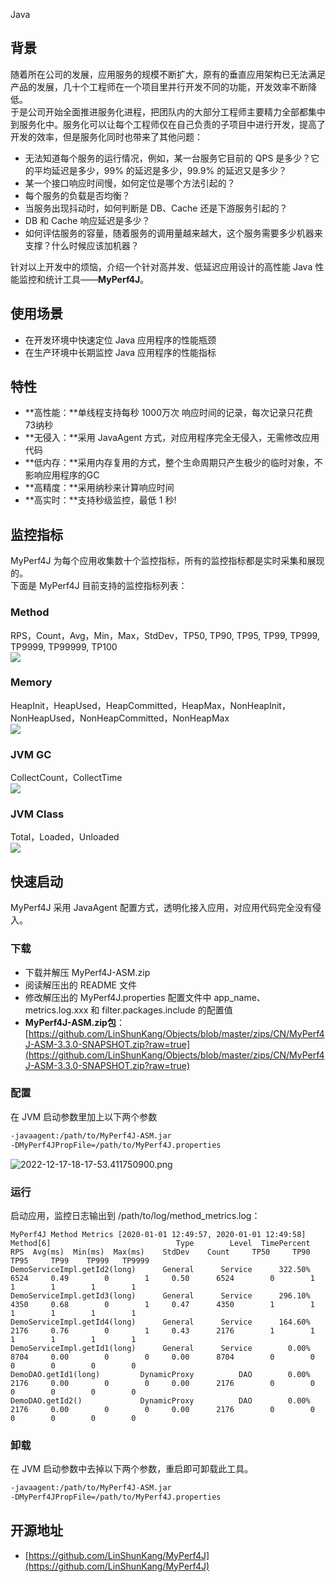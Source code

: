 Java
<a name="r5qzQ"></a>
## 背景
随着所在公司的发展，应用服务的规模不断扩大，原有的垂直应用架构已无法满足产品的发展，几十个工程师在一个项目里并行开发不同的功能，开发效率不断降低。<br />于是公司开始全面推进服务化进程，把团队内的大部分工程师主要精力全部都集中到服务化中。服务化可以让每个工程师仅在自己负责的子项目中进行开发，提高了开发的效率，但是服务化同时也带来了其他问题：

- 无法知道每个服务的运行情况，例如，某一台服务它目前的 QPS 是多少？它的平均延迟是多少，99% 的延迟是多少，99.9% 的延迟又是多少？
- 某一个接口响应时间慢，如何定位是哪个方法引起的？
- 每个服务的负载是否均衡？
- 当服务出现抖动时，如何判断是 DB、Cache 还是下游服务引起的？
- DB 和 Cache 响应延迟是多少？
- 如何评估服务的容量，随着服务的调用量越来越大，这个服务需要多少机器来支撑？什么时候应该加机器？

针对以上开发中的烦恼，介绍一个针对高并发、低延迟应用设计的高性能 Java 性能监控和统计工具——**MyPerf4J**。
<a name="VzGER"></a>
## 使用场景

- 在开发环境中快速定位 Java 应用程序的性能瓶颈
- 在生产环境中长期监控 Java 应用程序的性能指标
<a name="z4npO"></a>
## 特性

- **高性能：**单线程支持每秒 1000万次 响应时间的记录，每次记录只花费 73纳秒
- **无侵入：**采用 JavaAgent 方式，对应用程序完全无侵入，无需修改应用代码
- **低内存：**采用内存复用的方式，整个生命周期只产生极少的临时对象，不影响应用程序的GC
- **高精度：**采用纳秒来计算响应时间
- **高实时：**支持秒级监控，最低 1 秒!
<a name="nSTQS"></a>
## 监控指标
MyPerf4J 为每个应用收集数十个监控指标，所有的监控指标都是实时采集和展现的。<br />下面是 MyPerf4J 目前支持的监控指标列表：
<a name="AsAS0"></a>
### Method
RPS，Count，Avg，Min，Max，StdDev，TP50, TP90, TP95, TP99, TP999, TP9999, TP99999, TP100<br />![](https://cdn.nlark.com/yuque/0/2022/gif/396745/1671272330230-7bc65112-8e58-4abe-a017-69fe8114fc8f.gif#averageHue=%2317181a&clientId=u25e9797b-d00c-4&from=paste&id=uec6cc517&originHeight=569&originWidth=1079&originalType=url&ratio=1&rotation=0&showTitle=false&status=done&style=none&taskId=u63b19a0e-5a74-44b0-90dd-4c9cb868f9c&title=)
<a name="P9xyZ"></a>
### Memory
HeapInit，HeapUsed，HeapCommitted，HeapMax，NonHeapInit，NonHeapUsed，NonHeapCommitted，NonHeapMax<br />![](https://cdn.nlark.com/yuque/0/2022/gif/396745/1671272330342-8446a7f8-a24d-4635-92b9-6cd248327656.gif#averageHue=%2318191b&clientId=u25e9797b-d00c-4&from=paste&id=u3b60ae07&originHeight=569&originWidth=1079&originalType=url&ratio=1&rotation=0&showTitle=false&status=done&style=none&taskId=uf2cf2d0f-d165-48da-9cd3-e9879d63fde&title=)
<a name="E1A6R"></a>
### JVM GC
CollectCount，CollectTime<br />![](https://cdn.nlark.com/yuque/0/2022/gif/396745/1671272330312-5a81101e-0879-4744-82bc-89ac3f1f9bb9.gif#averageHue=%2317181a&clientId=u25e9797b-d00c-4&from=paste&id=u67f4e124&originHeight=569&originWidth=1079&originalType=url&ratio=1&rotation=0&showTitle=false&status=done&style=none&taskId=u43531462-a7d9-4d3b-a679-be4c9deed11&title=)
<a name="qJjqx"></a>
### JVM Class
Total，Loaded，Unloaded<br />![](https://cdn.nlark.com/yuque/0/2022/gif/396745/1671272330253-5d81caf6-cd8d-462a-9321-a809ba18da19.gif#averageHue=%2317181a&clientId=u25e9797b-d00c-4&from=paste&id=u74b9573b&originHeight=569&originWidth=1079&originalType=url&ratio=1&rotation=0&showTitle=false&status=done&style=none&taskId=ue2090c87-b17e-4df9-9cae-54324d190d6&title=)
<a name="HMtNw"></a>
## 快速启动
MyPerf4J 采用 JavaAgent 配置方式，透明化接入应用，对应用代码完全没有侵入。
<a name="G5iCH"></a>
### 下载

- 下载并解压 MyPerf4J-ASM.zip
- 阅读解压出的 README 文件
- 修改解压出的 MyPerf4J.properties 配置文件中 app_name、metrics.log.xxx 和 filter.packages.include 的配置值
- **MyPerf4J-ASM.zip包**：[https://github.com/LinShunKang/Objects/blob/master/zips/CN/MyPerf4J-ASM-3.3.0-SNAPSHOT.zip?raw=true](https://github.com/LinShunKang/Objects/blob/master/zips/CN/MyPerf4J-ASM-3.3.0-SNAPSHOT.zip?raw=true)
<a name="PM4rA"></a>
### 配置
在 JVM 启动参数里加上以下两个参数
```bash
-javaagent:/path/to/MyPerf4J-ASM.jar
-DMyPerf4JPropFile=/path/to/MyPerf4J.properties
```
![2022-12-17-18-17-53.411750900.png](https://cdn.nlark.com/yuque/0/2022/png/396745/1671272444638-37093c62-32ca-4296-8601-9d32391741c0.png#averageHue=%23f5f5f4&clientId=u25e9797b-d00c-4&from=ui&id=u8de8bf68&originHeight=274&originWidth=1080&originalType=binary&ratio=1&rotation=0&showTitle=false&size=889549&status=done&style=none&taskId=u4f8fa7b9-7e96-416f-a634-829036ade6c&title=)
<a name="ZnfDH"></a>
### 运行
启动应用，监控日志输出到 /path/to/log/method_metrics.log：
```
MyPerf4J Method Metrics [2020-01-01 12:49:57, 2020-01-01 12:49:58]
Method[6]                            Type        Level  TimePercent      RPS  Avg(ms)  Min(ms)  Max(ms)    StdDev    Count     TP50     TP90     TP95     TP99    TP999   TP9999
DemoServiceImpl.getId2(long)      General      Service      322.50%     6524     0.49        0        1     0.50      6524        0        1        1        1        1        1
DemoServiceImpl.getId3(long)      General      Service      296.10%     4350     0.68        0        1     0.47      4350        1        1        1        1        1        1
DemoServiceImpl.getId4(long)      General      Service      164.60%     2176     0.76        0        1     0.43      2176        1        1        1        1        1        1
DemoServiceImpl.getId1(long)      General      Service        0.00%     8704     0.00        0        0     0.00      8704        0        0        0        0        0        0
DemoDAO.getId1(long)         DynamicProxy          DAO        0.00%     2176     0.00        0        0     0.00      2176        0        0        0        0        0        0
DemoDAO.getId2()             DynamicProxy          DAO        0.00%     2176     0.00        0        0     0.00      2176        0        0        0        0        0        0
```
<a name="UJqoU"></a>
### 卸载
在 JVM 启动参数中去掉以下两个参数，重启即可卸载此工具。
```bash
-javaagent:/path/to/MyPerf4J-ASM.jar
-DMyPerf4JPropFile=/path/to/MyPerf4J.properties
```
<a name="BnVTL"></a>
## 开源地址

- [https://github.com/LinShunKang/MyPerf4J](https://github.com/LinShunKang/MyPerf4J)
